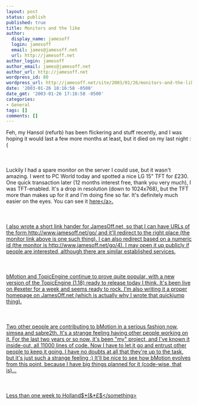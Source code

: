 ```yaml
---
layout: post
status: publish
published: true
title: Monitors and the like
author:
  display_name: jamesoff
  login: jamesoff
  email: james@jamesoff.net
  url: http://jamesoff.net
author_login: jamesoff
author_email: james@jamesoff.net
author_url: http://jamesoff.net
wordpress_id: 80
wordpress_url: http://jamesoff.net/site/2003/01/26/monitors-and-the-like/
date: '2003-01-26 18:16:58 -0500'
date_gmt: '2003-01-26 17:16:58 -0500'
categories:
- General
tags: []
comments: []
---
```

<p>Feh, my Hansol (refurb) has been flickering and stuff recently, and I was hoping it would last a few more months at least, but it died on my last night :(<br &#47;><br />
<br &#47;><br />
Luckily I had a spare monitor on the server I could use, but it wasn't amazing. I went to PC World today and spotted a nice LG 15" TFT for &pound;230. One quick transaction later (12 months interest free, thank you very much), I was TFT-enabled. It's a drop in resolution (down to 1024x768), but the TFT more than makes up for it and I'm doing fine so far. It's definitely much easier on the eyes. You can see it <a href="http:&#47;&#47;www.jamesoff.net&#47;go&#47;monitor" target="_blank">here<&#47;a>.<br &#47;><br />
<br &#47;><br />
I also wrote a short link hander for JamesOff.net, so that I can have URLs of the form http:&#47;&#47;www.jamesoff.net&#47;go&#47;<something> and it'll redirect to the right place (the monitor link above is one such thing). I can also redirect based on a numeric id (the monitor is http:&#47;&#47;www.jamesoff.net&#47;go&#47;4). I may open it up publicly if people are interested, although there are similar established services.<br &#47;><br />
<br &#47;><br />
bMotion and TopicEngine continue to prove quite popular, with a new version of the TopicEngine (1.18) ready to release today I think. It's been live on #exeter for a week and seems ready to rock. I'm also writing it a proper homepage on JamesOff.net (which is actually why I wrote that quickjump thing).<br &#47;><br />
<br &#47;><br />
Two other people are contributing to bMotion in a serious fashion now, simsea and sabre2th. It's a strange feeling having other people working on it. For the last two years or so now, it's been "my" project, and I've known it inside-out, all 11000 lines of code. Now I have to let it go and entrust other people to keep it going. I have no doubts at all that they're up to the task, but it's just such a strange feeling :) It'll be nice to see how bMotion evolves from this point, because I have big things planned for it (code-wise, that is)...<br &#47;><br />
<br &#47;><br />
Less than one week to Holland$*(&*&pound;$<&#47;something></p>
